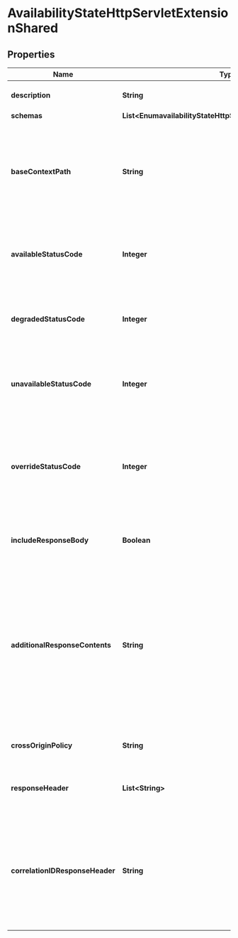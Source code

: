 

# AvailabilityStateHttpServletExtensionShared


## Properties

| Name | Type | Description | Notes |
|------------ | ------------- | ------------- | -------------|
|**description** | **String** | A description for this HTTP Servlet Extension |  [optional] |
|**schemas** | **List&lt;EnumavailabilityStateHttpServletExtensionSchemaUrn&gt;** |  |  |
|**baseContextPath** | **String** | Specifies the base context path that HTTP clients should use to access this servlet. The value must start with a forward slash and must represent a valid HTTP context path. |  |
|**availableStatusCode** | **Integer** | Specifies the HTTP status code that the servlet should return if the server considers itself to be available. |  |
|**degradedStatusCode** | **Integer** | Specifies the HTTP status code that the servlet should return if the server considers itself to be degraded. |  |
|**unavailableStatusCode** | **Integer** | Specifies the HTTP status code that the servlet should return if the server considers itself to be unavailable. |  |
|**overrideStatusCode** | **Integer** | Specifies a HTTP status code that the servlet should always return, regardless of the server&#39;s availability. If this value is defined, it will override the availability-based return codes. |  [optional] |
|**includeResponseBody** | **Boolean** | Indicates whether the response should include a body that is a JSON object. |  [optional] |
|**additionalResponseContents** | **String** | A JSON-formatted string containing additional fields to be returned in the response body. For example, an additional-response-contents value of &#39;{ \&quot;key\&quot;: \&quot;value\&quot; }&#39; would add the key and value to the root of the JSON response body. |  [optional] |
|**crossOriginPolicy** | **String** | The cross-origin request policy to use for the HTTP Servlet Extension. |  [optional] |
|**responseHeader** | **List&lt;String&gt;** | Specifies HTTP header fields and values added to response headers for all requests. |  [optional] |
|**correlationIDResponseHeader** | **String** | Specifies the name of the HTTP response header that will contain a correlation ID value. Example values are \&quot;Correlation-Id\&quot;, \&quot;X-Amzn-Trace-Id\&quot;, and \&quot;X-Request-Id\&quot;. |  [optional] |



